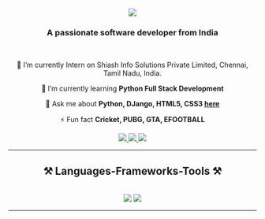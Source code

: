 
<h1 align="center">
    <img src="https://readme-typing-svg.herokuapp.com/?font=Righteous&size=35&center=true&vCenter=true&width=500&height=70&duration=4000&lines=Hi+There!+👋;+I'm+Sanjay+S;" />
</h1>

<h3 align="center">A passionate software developer from India </h3>

<br/>

<div align="center">
 
 🔭 I’m currently Intern on Shiash Info Solutions Private Limited, Chennai, Tamil Nadu, India.
 
 🌱 I’m currently learning **Python Full Stack Development**

💬 Ask me about **Python, DJango, HTML5, CSS3  [here]([https://github.com/sk-sanju/sk-sanju/issues])**

⚡ Fun fact **Cricket, PUBG, GTA, EFOOTBALL**

 </div>
 
<div align="center"> 
  <a href="mailto:sanjayskpy1@gmail.com">
    <img src="https://img.shields.io/badge/Gmail-333333?style=for-the-badge&logo=gmail&logoColor=red" />
  </a>
  <a href="https://linkedin.com/in/sanjay-sk953925" target="_blank">
    <img src="https://img.shields.io/badge/LinkedIn-0077B5?style=for-the-badge&logo=linkedin&logoColor=white" target="_blank" />
  </a>
  <a href="https://sk-sanju.github.io/my-portfolio/" target="_blank">
     <img src="https://img.shields.io/badge/Portfolio-FF5722?style=for-the-badge&logo=todoist&logoColor=white" target="_blank" /> <!-- sqlite, safari, google-chrome are other good icon options -->
  </a>
</div>

 <hr/>
 
<h2 align="center">⚒️ Languages-Frameworks-Tools ⚒️</h2>
<br/>
<div align="center">
    <img src="https://skillicons.dev/icons?i=react,bootstrap,html,css,vscode,github,git,discord,jquery,stackoverflow" />
    <img src="https://skillicons.dev/icons?i=python,django,javascript,postgresql,linkedin,linux" /><br>
</div>
<hr/>
<br/>
